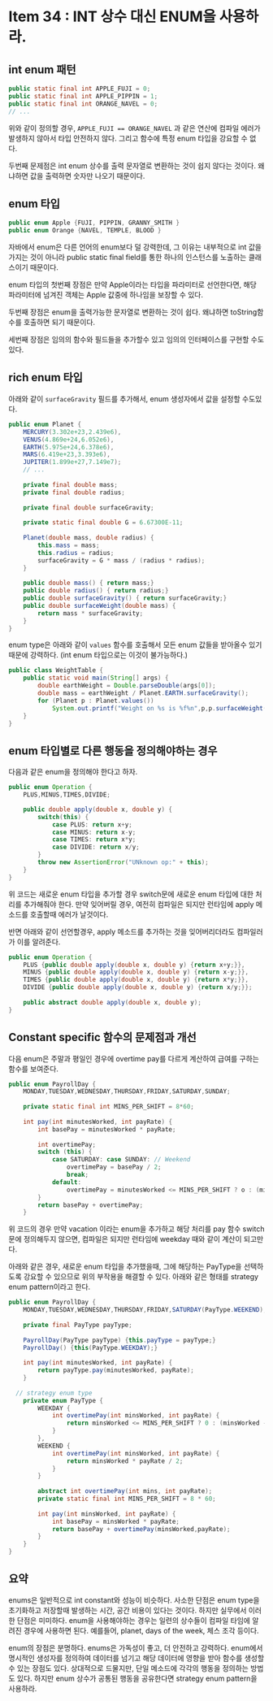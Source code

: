# Item 34 : INT 상수 대신 ENUM을 사용하라.

## int enum 패턴

``` java
public static final int APPLE_FUJI = 0;
public static final int APPLE_PIPPIN = 1;
public static final int ORANGE_NAVEL = 0;
// ...
```

위와 같이 정의할 경우, ```APPLE_FUJI == ORANGE_NAVEL``` 과 같은 연산에 컴파일 에러가 발생하지 않아서 타입 안전하지 않다. 그리고 함수에 특정 enum 타입을 강요할 수 없다.

두번째 문제점은 int enum 상수를 출력 문자열로 변환하는 것이 쉽지 않다는 것이다. 왜냐하면 값을 출력하면 숫자만 나오기 때문이다. 

## enum 타입

``` java
public enum Apple {FUJI, PIPPIN, GRANNY_SMITH }
public enum Orange {NAVEL, TEMPLE, BLOOD }
```

자바에서 enum은 다른 언어의 enum보다 덜 강력한데, 그 이유는 내부적으로 int 값을 가지는 것이 아니라 public static final field를 통한 하나의 인스턴스를 노출하는 클래스이기 때문이다. 

enum 타입의 첫번째 장점은 만약 Apple이라는 타입을 파라미터로 선언한다면, 해당 파라미터에 넘겨진 객체는 Apple 값중에 하나임을 보장할 수 있다.

두번째 장점은 enum을 출력가능한 문자열로 변환하는 것이 쉽다. 왜냐하면 toString함수를 호출하면 되기 때문이다.

세번째 장점은 임의의 함수와 필드들을 추가할수 있고 임의의 인터페이스를 구현할 수도 있다. 

## rich enum 타입

아래와 같이 ```surfaceGravity``` 필드를 추가해서, enum 생성자에서 값을 설정할 수도있다.

```java
public enum Planet {
    MERCURY(3.302e+23,2.439e6),
    VENUS(4.869e+24,6.052e6),
    EARTH(5.975e+24,6.378e6),
    MARS(6.419e+23,3.393e6),
    JUPITER(1.899e+27,7.149e7);
    // ...
    
    private final double mass;
    private final double radius;
    
    private final double surfaceGravity;
    
    private static final double G = 6.67300E-11;
    
    Planet(double mass, double radius) {
        this.mass = mass;
        this.radius = radius;
        surfaceGravity = G * mass / (radius * radius);
    }
    
    public double mass() { return mass;}
    public double radius() { return radius;}
    public double surfaceGravity() { return surfaceGravity;}
    public double surfaceWeight(double mass) {
        return mass * surfaceGravity;
    }
}
```

enum type은 아래와 같이 ```values``` 함수를 호출해서 모든 enum 값들을 받아올수 있기 때문에 강력하다. (int enum 타입으로는 이것이 불가능하다.)

``` java
public class WeightTable {
    public static void main(String[] args) {
        double earthWeight = Double.parseDouble(args[0]);
        double mass = earthWeight / Planet.EARTH.surfaceGravity();
        for (Planet p : Planet.values()) 
            System.out.printf("Weight on %s is %f%n",p,p.surfaceWeight(mass));
    }
}
```

## enum 타입별로 다른 행동을 정의해야하는 경우

다음과 같은 enum을 정의해야 한다고 하자.

``` java
public enum Operation {
    PLUS,MINUS,TIMES,DIVIDE;

    public double apply(double x, double y) {
        switch(this) {
            case PLUS: return x+y;
            case MINUS: return x-y;
            case TIMES: return x*y;
            case DIVIDE: return x/y;
        }
        throw new AssertionError("UNknown op:" + this);
    }
}
```

위 코드는 새로운 enum 타입을 추가할 경우 switch문에 새로운 enum 타입에 대한 처리를 추가해줘야 한다. 만약 잊어버릴 경우, 여전히 컴파일은 되지만 런타임에 apply 메소드를 호출할때 에러가 날것이다.

반면 아래와 같이 선언할경우, apply 메소드를 추가하는 것을 잊어버리더라도 컴파일러가 이를 알려준다.

```java
public enum Operation {
    PLUS {public double apply(double x, double y) {return x+y;}},
    MINUS {public double apply(double x, double y) {return x-y;}},
    TIMES {public double apply(double x, double y) {return x*y;}},
    DIVIDE {public double apply(double x, double y) {return x/y;}};
    
    public abstract double apply(double x, double y);
}
```

## Constant specific 함수의 문제점과 개선

다음 enum은 주말과 평일인 경우에 overtime pay를 다르게 계산하여 급여를 구하는 함수를 보여준다.

```java
public enum PayrollDay {
    MONDAY,TUESDAY,WEDNESDAY,THURSDAY,FRIDAY,SATURDAY,SUNDAY;
    
    private static final int MINS_PER_SHIFT = 8*60;
    
    int pay(int minutesWorked, int payRate) {
        int basePay = minutesWorked * payRate;
        
        int overtimePay;
        switch (this) {
            case SATURDAY: case SUNDAY: // Weekend
                overtimePay = basePay / 2;
                break;
            default:
                overtimePay = minutesWorked <= MINS_PER_SHIFT ? o : (minutesWorked - MINS_PER_SHIFT) * payRate / 2;
        }
        return basePay + overtimePay;
    }
```

위 코드의 경우 만약  vacation 이라는 enum을 추가하고 해당 처리를  pay 함수 switch문에 정의해두지 않으면, 컴파일은 되지만 런타임에 weekday 때와 같이 계산이 되고만다.

아래와 같은 경우, 새로운 enum 타입을 추가했을때, 그에 해당하는 PayType을 선택하도록 강요할 수 있으므로 위의 부작용을 해결할 수 있다. 아래와 같은 형태를 strategy enum pattern이라고 한다.

``` java
public enum PayrollDay {
    MONDAY,TUESDAY,WEDNESDAY,THURSDAY,FRIDAY,SATURDAY(PayType.WEEKEND),SUNDAY(PayType.WEEKEND);
    
    private final PayType payType;
    
    PayrollDay(PayType payType) {this.payType = payType;}
    PayrollDay() {this(PayType.WEEKDAY);}
    
    int pay(int minutesWorked, int payRate) {
        return payType.pay(minutesWorked, payRate);
    }
    
  // strategy enum type
    private enum PayType {
        WEEKDAY {
            int overtimePay(int minsWorked, int payRate) {
                return minsWorked <= MINS_PER_SHIFT ? 0 : (minsWorked - MINS_PER_SHIFT) * payRate / 2;
            }
        },
        WEEKEND {
            int overtimePay(int minsWorked, int payRate) {
                return minsWorked * payRate / 2;
            }
        }
        
        abstract int overtimePay(int mins, int payRate);
        private static final int MINS_PER_SHIFT = 8 * 60;
        
        int pay(int minsWorked, int payRate) {
            int basePay = minsWorked * payRate;
            return basePay + overtimePay(minsWorked,payRate);
        }
    }
}
```

## 요약

enums은 일반적으로 int constant와 성능이 비슷하다. 사소한 단점은 enum type을 초기화하고 저장할때 발생하는 시간, 공간 비용이 있다는 것이다. 하지만 실무에서 이러한 단점은 미미하다. enum을 사용해야하는 경우는 일련의 상수들이 컴파일 타임에 알려진 경우에 사용하면 된다. 예를들어, planet, days of the week, 체스 조각 등이다. 

enum의 장점은 분명하다. enums은 가독성이 좋고, 더 안전하고 강력하다. enum에서 명시적인 생성자를 정의하여 데이터를 넘기고 해당 데이터에 영향을 받아 함수를 생성할 수 있는 장점도 있다. 상대적으로 드물지만, 단일 메소드에 각각의 행동을 정의하는 방법도 있다. 하지만 enum 상수가 공통된 행동을 공유한다면 strategy enum pattern을 사용하라.
